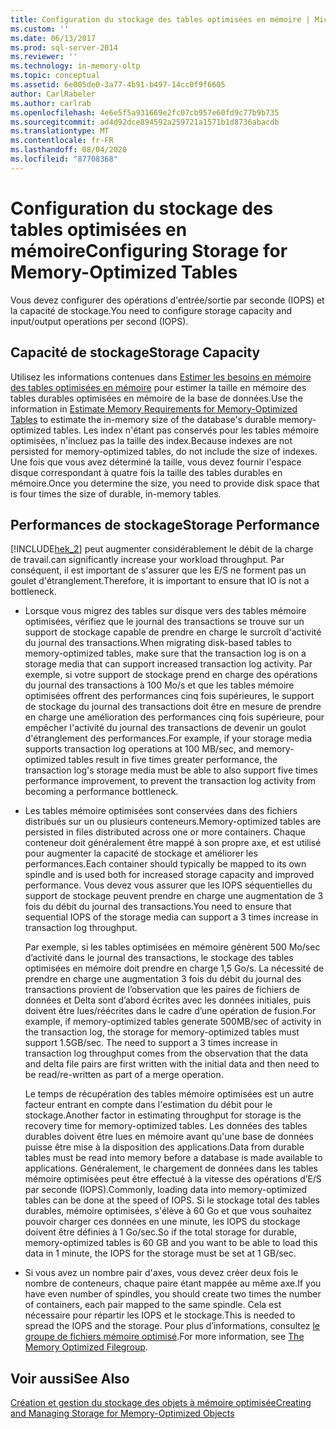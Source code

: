 ```yaml
---
title: Configuration du stockage des tables optimisées en mémoire | Microsoft Docs
ms.custom: ''
ms.date: 06/13/2017
ms.prod: sql-server-2014
ms.reviewer: ''
ms.technology: in-memory-oltp
ms.topic: conceptual
ms.assetid: 6e005de0-3a77-4b91-b497-14cc0f9f6605
author: CarlRabeler
ms.author: carlrab
ms.openlocfilehash: 4e6e5f5a931669e2fc07cb957e60fd9c77b9b735
ms.sourcegitcommit: ad4d92dce894592a259721a1571b1d8736abacdb
ms.translationtype: MT
ms.contentlocale: fr-FR
ms.lasthandoff: 08/04/2020
ms.locfileid: "87708368"
---
```

# <a name="configuring-storage-for-memory-optimized-tables"></a><span data-ttu-id="93c10-102">Configuration du stockage des tables optimisées en mémoire</span><span class="sxs-lookup"><span data-stu-id="93c10-102">Configuring Storage for Memory-Optimized Tables</span></span>
  <span data-ttu-id="93c10-103">Vous devez configurer des opérations d'entrée/sortie par seconde (IOPS) et la capacité de stockage.</span><span class="sxs-lookup"><span data-stu-id="93c10-103">You need to configure storage capacity and input/output operations per second (IOPS).</span></span>  
  
## <a name="storage-capacity"></a><span data-ttu-id="93c10-104">Capacité de stockage</span><span class="sxs-lookup"><span data-stu-id="93c10-104">Storage Capacity</span></span>  
 <span data-ttu-id="93c10-105">Utilisez les informations contenues dans [Estimer les besoins en mémoire des tables optimisées en mémoire](memory-optimized-tables.md) pour estimer la taille en mémoire des tables durables optimisées en mémoire de la base de données.</span><span class="sxs-lookup"><span data-stu-id="93c10-105">Use the information in [Estimate Memory Requirements for Memory-Optimized Tables](memory-optimized-tables.md) to estimate the in-memory size of the database's durable memory-optimized tables.</span></span> <span data-ttu-id="93c10-106">Les index n'étant pas conservés pour les tables mémoire optimisées, n'incluez pas la taille des index.</span><span class="sxs-lookup"><span data-stu-id="93c10-106">Because indexes are not persisted for memory-optimized tables, do not include the size of indexes.</span></span> <span data-ttu-id="93c10-107">Une fois que vous avez déterminé la taille, vous devez fournir l'espace disque correspondant à quatre fois la taille des tables durables en mémoire.</span><span class="sxs-lookup"><span data-stu-id="93c10-107">Once you determine the size, you need to provide disk space that is four times the size of durable, in-memory tables.</span></span>  
  
## <a name="storage-performance"></a><span data-ttu-id="93c10-108">Performances de stockage</span><span class="sxs-lookup"><span data-stu-id="93c10-108">Storage Performance</span></span>  
 [!INCLUDE[hek_2](../../includes/hek-2-md.md)] <span data-ttu-id="93c10-109">peut augmenter considérablement le débit de la charge de travail.</span><span class="sxs-lookup"><span data-stu-id="93c10-109">can significantly increase your workload throughput.</span></span> <span data-ttu-id="93c10-110">Par conséquent, il est important de s'assurer que les E/S ne forment pas un goulet d'étranglement.</span><span class="sxs-lookup"><span data-stu-id="93c10-110">Therefore, it is important to ensure that IO is not a bottleneck.</span></span>  
  
-   <span data-ttu-id="93c10-111">Lorsque vous migrez des tables sur disque vers des tables mémoire optimisées, vérifiez que le journal des transactions se trouve sur un support de stockage capable de prendre en charge le surcroît d'activité du journal des transactions.</span><span class="sxs-lookup"><span data-stu-id="93c10-111">When migrating disk-based tables to memory-optimized tables, make sure that the transaction log is on a storage media that can support increased transaction log activity.</span></span> <span data-ttu-id="93c10-112">Par exemple, si votre support de stockage prend en charge des opérations du journal des transactions à 100 Mo/s et que les tables mémoire optimisées offrent des performances cinq fois supérieures, le support de stockage du journal des transactions doit être en mesure de prendre en charge une amélioration des performances cinq fois supérieure, pour empêcher l'activité du journal des transactions de devenir un goulot d'étranglement des performances.</span><span class="sxs-lookup"><span data-stu-id="93c10-112">For example, if your storage media supports transaction log operations at 100 MB/sec, and memory-optimized tables result in five times greater performance, the transaction log's storage media must be able to also support five times performance improvement, to prevent the transaction log activity from becoming a performance bottleneck.</span></span>  
  
-   <span data-ttu-id="93c10-113">Les tables mémoire optimisées sont conservées dans des fichiers distribués sur un ou plusieurs conteneurs.</span><span class="sxs-lookup"><span data-stu-id="93c10-113">Memory-optimized tables are persisted in files distributed across one or more containers.</span></span> <span data-ttu-id="93c10-114">Chaque conteneur doit généralement être mappé à son propre axe, et est utilisé pour augmenter la capacité de stockage et améliorer les performances.</span><span class="sxs-lookup"><span data-stu-id="93c10-114">Each container should typically be mapped to its own spindle and is used both for increased storage capacity and improved performance.</span></span> <span data-ttu-id="93c10-115">Vous devez vous assurer que les IOPS séquentielles du support de stockage peuvent prendre en charge une augmentation de 3 fois du débit du journal des transactions.</span><span class="sxs-lookup"><span data-stu-id="93c10-115">You need to ensure that sequential IOPS of the storage media can support a 3 times increase in transaction log throughput.</span></span>  
  
     <span data-ttu-id="93c10-116">Par exemple, si les tables optimisées en mémoire génèrent 500 Mo/sec d’activité dans le journal des transactions, le stockage des tables optimisées en mémoire doit prendre en charge 1,5 Go/s. La nécessité de prendre en charge une augmentation 3 fois du débit du journal des transactions provient de l’observation que les paires de fichiers de données et Delta sont d’abord écrites avec les données initiales, puis doivent être lues/réécrites dans le cadre d’une opération de fusion.</span><span class="sxs-lookup"><span data-stu-id="93c10-116">For example, if memory-optimized tables generate 500MB/sec of activity in the transaction log, the storage for memory-optimized tables must support 1.5GB/sec. The need to support a 3 times increase in transaction log throughput comes from the observation that the data and delta file pairs are first written with the initial data and then need to be read/re-written as part of a merge operation.</span></span>  
  
     <span data-ttu-id="93c10-117">Le temps de récupération des tables mémoire optimisées est un autre facteur entrant en compte dans l'estimation du débit pour le stockage.</span><span class="sxs-lookup"><span data-stu-id="93c10-117">Another factor in estimating throughput for storage is the recovery time for memory-optimized tables.</span></span> <span data-ttu-id="93c10-118">Les données des tables durables doivent être lues en mémoire avant qu'une base de données puisse être mise à la disposition des applications.</span><span class="sxs-lookup"><span data-stu-id="93c10-118">Data from durable tables must be read into memory before a database is made available to applications.</span></span> <span data-ttu-id="93c10-119">Généralement, le chargement de données dans les tables mémoire optimisées peut être effectué à la vitesse des opérations d’E/S par seconde (IOPS).</span><span class="sxs-lookup"><span data-stu-id="93c10-119">Commonly, loading data into memory-optimized tables can be done at the speed of IOPS.</span></span> <span data-ttu-id="93c10-120">Si le stockage total des tables durables, mémoire optimisées, s'élève à 60 Go et que vous souhaitez pouvoir charger ces données en une minute, les IOPS du stockage doivent être définies à 1 Go/sec.</span><span class="sxs-lookup"><span data-stu-id="93c10-120">So if the total storage for durable, memory-optimized tables is 60 GB and you want to be able to load this data in 1 minute, the IOPS for the storage must be set at 1 GB/sec.</span></span>  
  
-   <span data-ttu-id="93c10-121">Si vous avez un nombre pair d'axes, vous devez créer deux fois le nombre de conteneurs, chaque paire étant mappée au même axe.</span><span class="sxs-lookup"><span data-stu-id="93c10-121">If you have even number of spindles, you should create two times the number of containers, each pair mapped to the same spindle.</span></span> <span data-ttu-id="93c10-122">Cela est nécessaire pour répartir les IOPS et le stockage.</span><span class="sxs-lookup"><span data-stu-id="93c10-122">This is needed to spread the IOPS and the storage.</span></span> <span data-ttu-id="93c10-123">Pour plus d’informations, consultez [le groupe de fichiers mémoire optimisé](the-memory-optimized-filegroup.md).</span><span class="sxs-lookup"><span data-stu-id="93c10-123">For more information, see [The Memory Optimized Filegroup](the-memory-optimized-filegroup.md).</span></span>  
  
## <a name="see-also"></a><span data-ttu-id="93c10-124">Voir aussi</span><span class="sxs-lookup"><span data-stu-id="93c10-124">See Also</span></span>  
 [<span data-ttu-id="93c10-125">Création et gestion du stockage des objets à mémoire optimisée</span><span class="sxs-lookup"><span data-stu-id="93c10-125">Creating and Managing Storage for Memory-Optimized Objects</span></span>](creating-and-managing-storage-for-memory-optimized-objects.md)  
  
  
